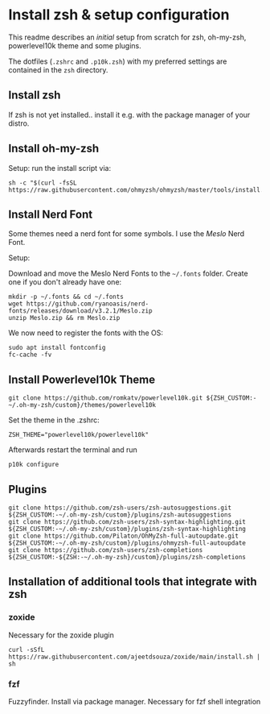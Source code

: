 # Install zsh & setup configuration

This readme describes an *initial* setup from scratch for zsh, oh-my-zsh, powerlevel10k theme and some plugins.

The dotfiles (`.zshrc` and `.p10k.zsh`) with my preferred settings are contained in the `zsh` directory.

## Install zsh

If zsh is not yet installed.. install it e.g. with the package manager of your distro.

## Install oh-my-zsh

Setup: run the install script via:

```
sh -c "$(curl -fsSL https://raw.githubusercontent.com/ohmyzsh/ohmyzsh/master/tools/install.sh)"
```

## Install Nerd Font

Some themes need a nerd font for some symbols. I use the *Meslo* Nerd Font.

Setup:

Download and move the Meslo Nerd Fonts to the `~/.fonts` folder. Create one if you don't already have one:

```
mkdir -p ~/.fonts && cd ~/.fonts
wget https://github.com/ryanoasis/nerd-fonts/releases/download/v3.2.1/Meslo.zip
unzip Meslo.zip && rm Meslo.zip
```

We now need to register the fonts with the OS:

```
sudo apt install fontconfig
fc-cache -fv
```

## Install Powerlevel10k Theme

```
git clone https://github.com/romkatv/powerlevel10k.git ${ZSH_CUSTOM:-~/.oh-my-zsh/custom}/themes/powerlevel10k
```

Set the theme in the .zshrc:
```
ZSH_THEME="powerlevel10k/powerlevel10k"
```

Afterwards restart the terminal and run
```
p10k configure
```

## Plugins

```
git clone https://github.com/zsh-users/zsh-autosuggestions.git ${ZSH_CUSTOM:-~/.oh-my-zsh/custom}/plugins/zsh-autosuggestions
git clone https://github.com/zsh-users/zsh-syntax-highlighting.git ${ZSH_CUSTOM:-~/.oh-my-zsh/custom}/plugins/zsh-syntax-highlighting
git clone https://github.com/Pilaton/OhMyZsh-full-autoupdate.git ${ZSH_CUSTOM:-~/.oh-my-zsh/custom}/plugins/ohmyzsh-full-autoupdate
git clone https://github.com/zsh-users/zsh-completions ${ZSH_CUSTOM:-${ZSH:-~/.oh-my-zsh}/custom}/plugins/zsh-completions
```

## Installation of additional tools that integrate with zsh

### zoxide

Necessary for the zoxide plugin

```
curl -sSfL https://raw.githubusercontent.com/ajeetdsouza/zoxide/main/install.sh | sh
```

### fzf

Fuzzyfinder. Install via package manager. Necessary for fzf shell integration
